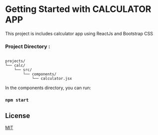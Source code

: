 # Getting Started with CALCULATOR APP

 This project is includes calculator app using ReactJs and Bootstrap CSS

### Project Directory :
```

projects/
└── calc/
    └── src/
        └── components/
            └── calculator.jsx

```
In the components directory, you can run:

### `npm start`

## License

[MIT](https://choosealicense.com/licenses/mit/)


